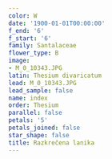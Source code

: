 ```yaml
---
color: W
date: '1900-01-01T00:00:00'
f_end: '6'
f_start: '6'
family: Santalaceae
flower_type: B
image:
- M_0_10343.JPG
latin: Thesium divaricatum
lead: M_0_10343.JPG
lead_sample: false
name: index
order: Thesium
parallel: false
petals: '5'
petals_joined: false
star_shape: false
title: Razkrečena lanika
---
```


